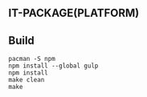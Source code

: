 IT-PACKAGE(PLATFORM)
--------------------------------

## Build
    pacman -S npm
    npm install --global gulp
    npm install
    make clean
    make
